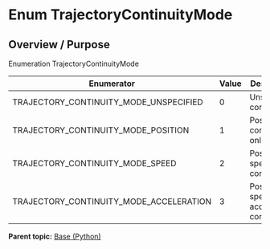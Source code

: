 # Enum TrajectoryContinuityMode

## Overview / Purpose

Enumeration TrajectoryContinuityMode

|Enumerator|Value|Description|
|----------|-----|-----------|
|TRAJECTORY\_CONTINUITY\_MODE\_UNSPECIFIED|0|Unspecified continuity|
|TRAJECTORY\_CONTINUITY\_MODE\_POSITION|1|Position continuity only|
|TRAJECTORY\_CONTINUITY\_MODE\_SPEED|2|Position and speed continuity|
|TRAJECTORY\_CONTINUITY\_MODE\_ACCELERATION|3|Position, speed and acceleration continuity|

**Parent topic:** [Base \(Python\)](../../summary_pages/Base.md)

